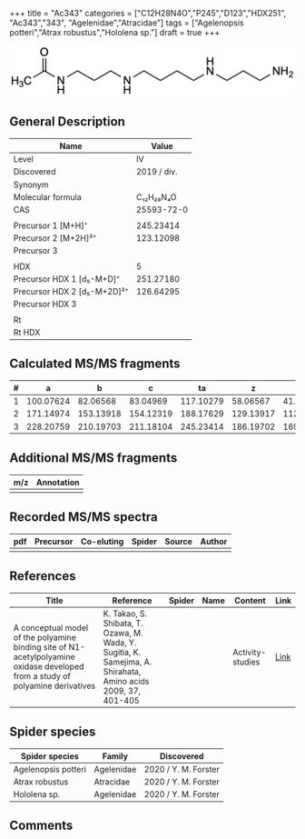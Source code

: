 +++
title = "Ac343"
categories = ["C12H28N4O","P245","D123","HDX251",
"Ac343","343",
"Agelenidae","Atracidae"]
tags = ["Agelenopsis potteri","Atrax robustus","Hololena sp."]
draft = true
+++

![](/img/Ac343.png)

## General Description

| Name                        | Value       |
|-----------------------------|-------------|
| Level                       | IV          |
| Discovered                  | 2019 / div. |
| Synonym                     |             |
| Molecular formula           | C₁₂H₂₈N₄O   |
| CAS                         | 25593-72-0  |
|                             |             |
| Precursor 1 [M+H]⁺          | 245.23414   |
| Precursor 2 [M+2H]²⁺        | 123.12098   |
| Precursor 3                 |             |
|                             |             |
| HDX                         | 5           |
| Precursor HDX 1 [d₅-M+D]⁺   | 251.27180   |
| Precursor HDX 2 [d₅-M+2D]²⁺ | 126.64295   |
| Precursor HDX 3             |             |
|                             |             |
| Rt                          |             |
| Rt HDX                      |             |

## Calculated MS/MS fragments

| # | a         | b         | c         | ta        | z         | y         | tz        |
|---|-----------|-----------|-----------|-----------|-----------|-----------|-----------|
| 1 | 100.07624 | 82.06568  | 83.04969  | 117.10279 | 58.06567  | 41.03912  | 75.09222  |
| 2 | 171.14974 | 153.13918 | 154.12319 | 188.17629 | 129.13917 | 112.11262 | 146.16572 |
| 3 | 228.20759 | 210.19703 | 211.18104 | 245.23414 | 186.19702 | 169.17047 | 203.22357 |

## Additional MS/MS fragments

| m/z | Annotation |
|-----|------------|
|     |            |

## Recorded MS/MS spectra

| pdf | Precursor | Co-eluting | Spider | Source | Author |
|-----|-----------|------------|--------|--------|--------|
|     |           |            |        |        |        |

## References

| Title  | Reference | Spider | Name | Content | Link |
|--------|-----------|--------|------|---------|------|
| A conceptual model of the polyamine binding site of N1-acetylpolyamine oxidase developed from a study of polyamine derivatives        | K. Takao, S. Shibata, T. Ozawa, M. Wada, Y. Sugitia, K. Samejima, A. Shirahata, Amino acids 2009, 37, 401-405                         |        |                             | Activity-studies            | [Link](https://link.springer.com/article/10.1007/s00726-008-0168-9) |

## Spider species

| Spider species      | Family     | Discovered           |
|---------------------|------------|----------------------|
| Agelenopsis potteri | Agelenidae | 2020 / Y. M. Forster |
| Atrax robustus      | Atracidae  | 2020 / Y. M. Forster |
| Hololena sp.        | Agelenidae | 2020 / Y. M. Forster |

## Comments